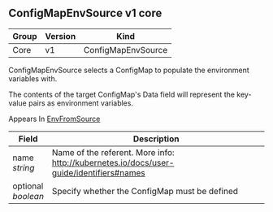 ## ConfigMapEnvSource v1 core

Group        | Version     | Kind
------------ | ---------- | -----------
Core | v1 | ConfigMapEnvSource



ConfigMapEnvSource selects a ConfigMap to populate the environment variables with.

The contents of the target ConfigMap's Data field will represent the key-value pairs as environment variables.

<aside class="notice">
Appears In  <a href="#envfromsource-v1">EnvFromSource</a> </aside>

Field        | Description
------------ | -----------
name <br /> *string*  | Name of the referent. More info: http://kubernetes.io/docs/user-guide/identifiers#names
optional <br /> *boolean*  | Specify whether the ConfigMap must be defined

